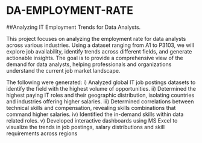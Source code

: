 # DA-EMPLOYMENT-RATE

##Analyzing IT Employment Trends for Data Analysts. 

This project focuses on analyzing the employment rate for data analysts across various industries. 
Using a dataset ranging from A1 to P3103, we will explore job availability, identify trends across different fields, and generate actionable insights. 
The goal is to provide a comprehensive view of the demand for data analysts, helping professionals and organizations understand the current job market landscape.

The following were generated:
 i) Analyzed global IT job postings datasets to identify the field with the highest volume of opportunities.
 ii) Determined the highest paying IT roles and their geographic distribution, isolating countries and industries offering
     higher salaries.
iii) Determined correlations between technical skills and compensation, revealing skills combinations that command
    higher salaries.
iv) Identified the in-demand skills within data related roles.
v) Developed interactive dashboards using MS Excel to visualize the trends in job postings, salary distributions and skill
requirements across regions
